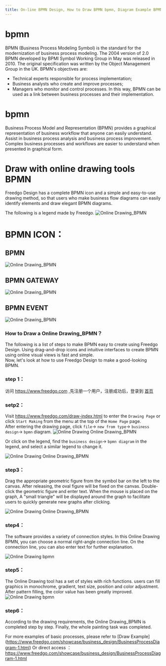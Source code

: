 ```yaml
---
title: On-line BPMN Design, How to Draw BPMN bpmn, Diagram Example BPMN   On-line Drawing  , What BPMN N2 Diagram to Generate
---
```


# bpmn

BPMN (Business Process Modeling Symbol) is the standard for the modernization of business process modeling. The 2004 version of 2.0 BPMN developed by BPMI Symbol Working Group in May was released in 2010. 
The original specification was written by the Object Management Group in the UK.   BPMN's objectives are:  
- Technical experts responsible for process implementation; 
- Business analysts who create and improve processes; 
- Managers who monitor and control processes.  In this way, BPMN can be used as a link between business processes and their implementation.

# bpmn 

Business Process Model and Representation (BPMN) provides a graphical representation of business workflow that anyone can easily understand.
Assist in business process analysis and business process improvement. Complex business processes and workflows are easier to understand when presented in graphical form. 

# Draw with online drawing tools BPMN

Freedgo Design has a complete BPMN icon and a simple and easy-to-use drawing method, so that users who make business flow diagrams can easily identify elements and draw elegant BPMN diagrams.

The following is a legend made by Freedgo.
![Online Drawing_BPMN](https://www.freedgo.com/public/themes/freedgo/bpmn/bpmn4.png "Online Drawing_BPMN") 



# BPMN ICON：

## BPMN 

![Online Drawing_BPMN](https://www.freedgo.com/public/themes/freedgo/bpmn/bpmn1.png "Online Drawing_BPMN")


## BPMN GATEWAY


![Online Drawing_BPMN](https://www.freedgo.com/public/themes/freedgo/bpmn/bpmn2.png "Online Drawing_BPMN")



## BPMN EVENT

![Online Drawing_BPMN](https://www.freedgo.com/public/themes/freedgo/bpmn/bpmn3.png "Online Drawing_BPMN")

 

### How to Draw a Online Drawing_BPMN？

 
The following is a list of steps to make BPMN easy to create using Freedgo Design. 
Using drag-and-drop icons and intuitive interfaces to create BPMN using online visual views is fast and simple.  
Now, let's look at how to use Freedgo Design to make a good-looking BPMN.

### step 1：

访问 https://www.freedgo.com ,先注册一个用户，注册成功后，登录到 [首页](https://www.freedgo.com)

### setp2：

Visit https://www.freedgo.com/draw-index.html to enter the `Drawing Page` or click `Start Making` from the menu at the top of the `Home Page` page.  
After entering the drawing page, click `file`-> `new from type`-> `business design`-> `bpmn` diagram.
![Online Drawing Online Drawing_BPMN](https://www.freedgo.com/public/themes/freedgo/bpmn/bpmn5.png "Online Drawing Online Drawing_BPMN")


Or click on the legend, find the `business design`-> `bpmn diagram` in the legend, and select a similar legend to change it.

![Online Drawing Online Drawing_BPMN](https://www.freedgo.com/public/themes/freedgo/bpmn/bpmn6.png "Online Drawing Online Drawing_BPMN")

### step3：

Drag the appropriate geometric figure from the symbol bar on the left to the canvas. After releasing, the oval figure will be fixed on the canvas. Double-click the geometric figure and enter text. When the mouse is placed on the graph, A "small triangle" will be displayed around the graph to facilitate users to quickly generate new graphs after clicking.

![Online Drawing Online Drawing_BPMN](https://www.freedgo.com/public/themes/freedgo/bpmn/bpmn9.png "Online Drawing Online Drawing_BPMN") 

### step4：

The software provides a variety of connection styles. In this Online Drawing BPMN, you can choose a normal right-angle connection line. On the connection line, you can also enter text for further explanation.

![Online Drawing bpmn](https://www.freedgo.com/public/themes/freedgo/bpmn/bpmn8.png "Online Drawing bpmn")

### step5：

The Online Drawing tool has a set of styles with rich functions. users can fill graphics in monochrome, gradient, text size, position and color adjustment. After pattern filling, the color value has been greatly improved.
![Online Drawing bpmn](https://www.freedgo.com/public/themes/freedgo/bpmn/bpmn7.png "Online Drawing bpmn")
 
### step6：

According to the drawing requirements, the Online Drawing_BPMN is completed step by step. Finally, the whole painting task was completed.



For more examples of basic processes, please refer to [Draw Example] (https://www.freedgo.com/showcase/business_design/BusinessProcessDiagram-1.html) Or direct access ： https://www.freedgo.com/showcase/business_design/BusinessProcessDiagram-1.html